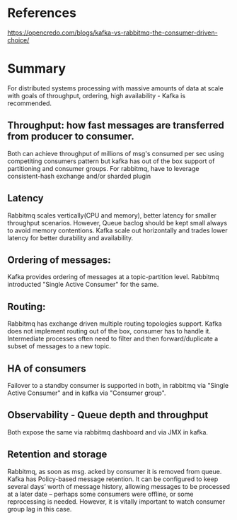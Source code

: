 # References
https://opencredo.com/blogs/kafka-vs-rabbitmq-the-consumer-driven-choice/

# Summary
For distributed systems processing with massive amounts of data at scale with goals of throughput, ordering, high availability - Kafka is recommended.

## Throughput: how fast messages are transferred from producer to consumer.
Both can achieve throughput of millions of msg's consumed per sec using competiting consumers pattern but kafka has out of the box support of partitioning and consumer groups. For rabbitmq, have to leverage
consistent-hash exchange and/or sharded plugin

## Latency
Rabbitmq scales vertically(CPU and memory), better latency for smaller throughput scenarios. However, Queue baclog should be kept small always to avoid memory contentions. 
Kafka scale out horizontally and trades lower latency for better durability and availability.

## Ordering of messages: 
Kafka provides ordering of messages at a topic-partition level. Rabbitmq introducted "Single Active Consumer" for the same.

## Routing: 
Rabbitmq has exchange driven multiple routing topologies support. Kafka does not implement routing out of the box, consumer has to handle it. Intermediate processes often need to filter and then 
forward/duplicate a subset of messages to a new topic.

## HA of consumers
Failover to a standby consumer is supported in both, in rabbitmq via "Single Active Consumer" and in kafka via "Consumer group".

## Observability - Queue depth and throughput
Both expose the same via rabbitmq dashboard and via JMX in kafka.

## Retention and storage
Rabbitmq, as soon as msg. acked by consumer it is removed from queue.
Kafka has Policy-based message retention. It can be configured to keep several days’ worth of message history, allowing messages to be processed at a later date – 
perhaps some consumers were offline, or some reprocessing is needed.  However, it is vitally important to watch consumer group lag in this case.

